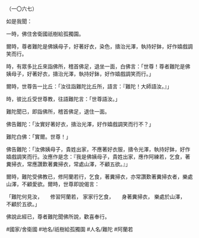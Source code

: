 （一〇六七）

如是我聞：

一時，佛住舍衛國祇樹給孤獨園。

爾時，尊者難陀是佛姨母子，好著好衣，染色，擣治光澤，執持好鉢，好作嬉戲調笑而行。

時，有眾多比丘來詣佛所，稽首佛足，退坐一面，白佛言：「世尊！尊者難陀是佛姨母子，好著好衣，擣治光澤，執持好鉢，好作嬉戲調笑而行。」

爾時，世尊告一比丘：「汝往詣難陀比丘所，語言：『難陀！大師語汝。』」

時，彼比丘受世尊教，往語難陀言：「世尊語汝。」

難陀聞已，即詣佛所，稽首佛足，退住一面。

佛告難陀：「汝實好著好衣，擣治光澤，好作嬉戲調笑而行不？」

難陀白佛：「實爾。世尊！」

佛告難陀：「汝佛姨母子，貴姓出家，不應著好衣服，擣令光澤，執持好鉢，好作嬉戲調笑而行。汝應作是念：『我是佛姨母子，貴姓出家，應作阿練若，乞食，著糞掃衣，常應讚歎著糞掃衣，常處山澤，不顧五欲。』」

爾時，難陀受佛教已，修阿蘭若行，乞食，著糞掃衣，亦常讚歎著糞掃衣者，樂處山澤，不顧愛欲。爾時，世尊即說偈言：

「難陀何見汝，　　修習阿蘭若，
家家行乞食，　　身著糞掃衣，
樂處於山澤，　　不顧於五欲。」

佛說此經已，尊者難陀聞佛所說，歡喜奉行。

#國家/舍衛國
#地名/祇樹給孤獨園
#人名/難陀
#阿蘭若
